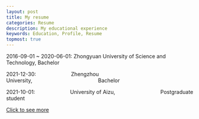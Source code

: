 ```yaml
---
layout: post
title: My resume
categories: Resume
description: My educational experience
keywords: Education, Profile, Resume
topmost: true
---
```



2016-09-01 ~ 2020-06-01: Zhongyuan University of Science and Technology, Bachelor         

2021-12-30:&nbsp;&nbsp;&nbsp;&nbsp;&nbsp;&nbsp;&nbsp;&nbsp;&nbsp;&nbsp;&nbsp;&nbsp;&nbsp;&nbsp;&nbsp;&nbsp;&nbsp;&nbsp;&nbsp;&nbsp;&nbsp;&nbsp;&nbsp;&nbsp;Zhengzhou University,&nbsp;&nbsp;&nbsp;&nbsp;&nbsp;&nbsp;&nbsp;&nbsp;&nbsp;&nbsp;&nbsp;&nbsp;&nbsp;&nbsp;&nbsp;&nbsp;&nbsp;&nbsp;&nbsp;&nbsp;&nbsp;&nbsp;&nbsp;&nbsp;&nbsp;&nbsp;&nbsp;&nbsp;&nbsp;&nbsp;&nbsp;&nbsp;&nbsp;&nbsp;&nbsp;&nbsp;&nbsp;&nbsp;&nbsp;&nbsp;&nbsp;&nbsp;&nbsp;&nbsp;&nbsp;Bachelor           

2021-10-01:&nbsp;&nbsp;&nbsp;&nbsp;&nbsp;&nbsp;&nbsp;&nbsp;&nbsp;&nbsp;&nbsp;&nbsp;&nbsp;&nbsp;&nbsp;&nbsp;&nbsp;&nbsp;&nbsp;&nbsp;&nbsp;&nbsp;&nbsp;&nbsp;University of Aizu,&nbsp;&nbsp;&nbsp;&nbsp;&nbsp;&nbsp;&nbsp;&nbsp;&nbsp;&nbsp;&nbsp;&nbsp;&nbsp;&nbsp;&nbsp;&nbsp;&nbsp;&nbsp;&nbsp;&nbsp;&nbsp;&nbsp;&nbsp;&nbsp;&nbsp;&nbsp;&nbsp;&nbsp;&nbsp;&nbsp;&nbsp;Postgraduate student    

[Click to see more](https://docs.google.com/document/d/1r8h5FX3jJ4Q2MaQ_GX0RNxoTOyMukZ29/edit?usp=sharing&ouid=117340937756699343570&rtpof=true&sd=true)